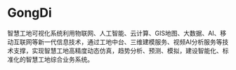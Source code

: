 # GongDi
智慧工地可视化系统利用物联网、人工智能、云计算、GIS地图、大数据、AI、移动互联网等新一代信息技术，通过工地中台、三维建模服务、视频AI分析服务等技术支撑，实现智慧工地高精度动态仿真，趋势分析、预测、模拟，建设智能化、标准化的智慧工地综合业务系统。
